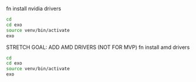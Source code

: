 fn install nvidia drivers
```bash
cd
cd exo
source venv/bin/activate
exo
```

STRETCH GOAL: ADD AMD DRIVERS (NOT FOR MVP)
fn install amd drivers
```bash
cd
cd exo
source venv/bin/activate
exo
```